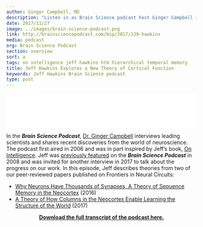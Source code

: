 ```yaml
---
author: Ginger Campbell, MD
description: "Listen in as Brain Science podcast host Ginger Campbell interviews Numenta Co-founder Jeff Hawkins about his latest developments in brain theory."
date: 2017/11/27
image: ../images/brain-science-podcast.png
link: http://brainsciencepodcast.com/bsp/2017/139-hawkins
media: podcast
org: Brain Science Podcast
section: overview
sort: a
tags: on intelligence jeff hawkins htm hierarchical temporal memory
title: Jeff Hawkins Explores a New Theory of Cortical Function
keywords: Jeff Hawkins Brain Science podcast
type: post
---
```

<iframe style="border: none" src="//html5-player.libsyn.com/embed/episode/id/5974535/height/90/theme/custom/autoplay/no/autonext/no/thumbnail/yes/preload/no/no_addthis/no/direction/backward/render-playlist/no/custom-color/87A93A/" height="90" width="100%" scrolling="no"  allowfullscreen webkitallowfullscreen mozallowfullscreen oallowfullscreen msallowfullscreen></iframe>

In the ***Brain Science Podcast***, [Dr. Ginger Campbell](http://www.virginiacampbellmd.com/ginger-campbell-md/) interviews leading scientists and shares recent discoveries from the world of neuroscience. The podcast first aired in 2006 and was in part inspired by Jeff’s book, [On Intelligence](/resources/papers-videos-and-more/resources/on-intelligence/). Jeff was [previously featured](http://brainsciencepodcast.com/bsp/interview-with-jeff-hawkins-on-intelligence-bsp-38.html?rq=jeff%20hawkins) on the ***Brain Science Podcast*** in 2008 and was invited for another interview in 2017 to talk about the progress on our work. In this episode, Jeff describes theories from two of our peer-reviewed papers published on Frontiers in Neural Circuits:
* [Why Neurons Have Thousands of Synapses, A Theory of Sequence Memory in the Neocortex](/neuroscience-research/research-publications/papers/a-theory-of-how-columns-in-the-neocortex-enable-learning-the-structure-of-the-world/) (2016)
* [A Theory of How Columns in the Neocortex Enable Learning the Structure of the World](/resources/papers/a-theory-of-how-columns-in-the-neocortex-enable-learning-the-structure-of-the-world/) (2017)

<center>

**[Download the full transcript of the podcast here.](/assets/pdf/podcasts/jeff-brain-science-podcast-transcript.pdf)**

</center>
